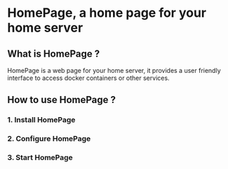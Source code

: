 # HomePage, a home page for your home server

## What is HomePage ?

HomePage is a web page for your home server, it provides a user friendly interface to access docker containers or other services.

## How to use HomePage ?

### 1. Install HomePage

### 2. Configure HomePage

### 3. Start HomePage
